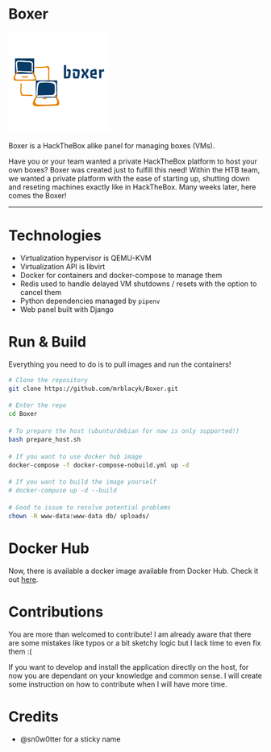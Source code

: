 # Boxer

![Boxer Logo](boxer-logo.png)

Boxer is a HackTheBox alike panel for managing boxes (VMs).

Have you or your team wanted a private HackTheBox platform to host your own boxes? Boxer was created just to fulfill this need! Within the HTB team, we wanted a private platform with the ease of starting up, shutting down and reseting machines exactly like in HackTheBox. Many weeks later, here comes the Boxer!

---

# Technologies

* Virtualization hypervisor is QEMU-KVM
* Virtualization API is libvirt
* Docker for containers and docker-compose to manage them
* Redis used to handle delayed VM shutdowns / resets with the option to cancel them
* Python dependencies managed by `pipenv`
* Web panel built with Django

# Run & Build

Everything you need to do is to pull images and run the containers!

```bash
# Clone the repository
git clone https://github.com/mrblacyk/Boxer.git

# Enter the repo
cd Boxer

# To prepare the host (ubuntu/debian for now is only supported!)
bash prepare_host.sh

# If you want to use docker hub image
docker-compose -f docker-compose-nobuild.yml up -d

# If you want to build the image yourself
# docker-compuse up -d --build

# Good to issue to resolve potential problems
chown -R www-data:www-data db/ uploads/
```

# Docker Hub

Now, there is available a docker image available from Docker Hub. Check it out [here](https://hub.docker.com/r/mrbl4cyk/boxer).

# Contributions

You are more than welcomed to contribute! I am already aware that there are some mistakes like typos or a bit sketchy logic but I lack time to even fix them :(

If you want to develop and install the application directly on the host, for now you are dependant on your knowledge and common sense. I will create some instruction on how to contribute when I will have more time.


# Credits

* @sn0w0tter for a sticky name
